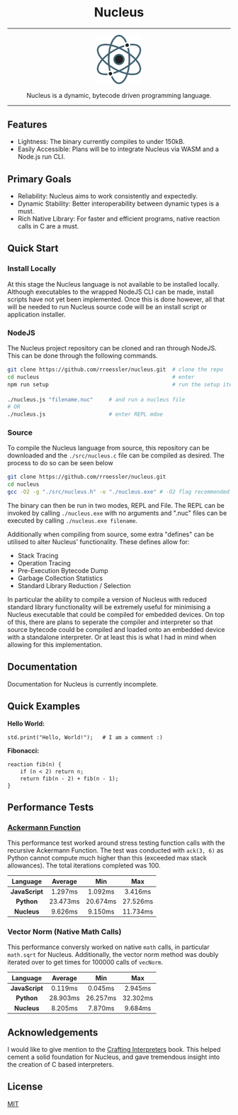 <div align="center">

Nucleus
=======

---

<img width="100px" src="./assets/nucleus-logo.svg">

Nucleus is a dynamic, bytecode driven programming language.

---
    
</div>

Features
--------

- Lightness: The binary currently compiles to under 150kB.
- Easily Accessible: Plans will be to integrate Nucleus via WASM and a Node.js run CLI.

Primary Goals
-------------

- Reliability: Nucleus aims to work consistently and expectedly.
- Dynamic Stability: Better interoperability between dynamic types is a must.
- Rich Native Library: For faster and efficient programs, native reaction calls in C are a must.

Quick Start
-----------

### Install Locally

At this stage the Nucleus language is not available to be installed locally. Although executables to the wrapped NodeJS CLI can be made, install scripts have not yet been implemented. Once this is done however, all that will be needed to run Nucleus source code will be an install script or application
installer.

### NodeJS

The Nucleus project repository can be cloned and ran through NodeJS. This can be done through the following commands.

```bash
git clone https://github.com/rroessler/nucleus.git  # clone the repo
cd nucleus                                          # enter
npm run setup                                       # run the setup items

./nucleus.js "filename.nuc"     # and run a nucleus file
# OR
./nucleus.js                    # enter REPL mdoe
```

### Source

To compile the Nucleus language from source, this repository can be downloaded and the `./src/nucleus.c` file can be compiled as desired. The process to do so can be seen below

```bash
git clone https://github.com/rroessler/nucleus.git
cd nucleus
gcc -O2 -g "./src/nucleus.h" -o "./nucleus.exe" # -O2 flag recommended for performance
```

The binary can then be run in two modes, REPL and File. The REPL can be invoked by calling `./nucleus.exe` with no arguments and ".nuc" files can be executed by calling `./nucleus.exe filename`.

Additionally when compiling from source, some extra "defines" can be utilised to alter Nucleus' functionality. These defines allow for:
- Stack Tracing
- Operation Tracing
- Pre-Execution Bytecode Dump
- Garbage Collection Statistics
- Standard Library Reduction / Selection

In particular the ability to compile a version of Nucleus with reduced standard library functionality will be extremely useful for minimising a Nucleus executable that could be compiled for embedded devices. On top of this, there are plans to seperate the compiler and interpreter so that source bytecode could be compiled and loaded onto an embedded device with a standalone interpreter. Or at least this is what I had in mind when allowing for this implementation.

Documentation
-------------

Documentation for Nucleus is currently incomplete.

Quick Examples
--------------

**Hello World:**

```nucleus
std.print("Hello, World!");   # I am a comment :)
```

**Fibonacci:**

```nucleus
reaction fib(n) {
    if (n < 2) return n;
    return fib(n - 2) + fib(n - 1);
}
```

Performance Tests
-----------------

### [Ackermann Function](https://en.wikipedia.org/wiki/Ackermann_function)
This performance test worked around stress testing function calls with the recursive Ackermann Function. The test was conducted with `ack(3, 6)` as Python cannot compute much higher than this (exceeded max stack allowances). The total iterations completed was 100.

<div align="center">

| Language | Average | Min | Max |
|:--------:|:-------:|:---:|:---:|
| **JavaScript** | 1.297ms | 1.092ms | 3.416ms |
| **Python** | 23.473ms | 20.674ms | 27.526ms |
| **Nucleus** | 9.626ms | 9.150ms | 11.734ms |

</div>

### Vector Norm (Native Math Calls)
This performance conversly worked on native `math` calls, in particular `math.sqrt` for Nucleus. Additionally, the vector norm method was doubly iterated over to get times for 100000 calls of `vecNorm`.

<div align="center">

| Language | Average | Min | Max |
|:--------:|:-------:|:---:|:---:|
| **JavaScript** | 0.119ms | 0.045ms | 2.945ms |
| **Python** | 28.903ms | 26.257ms | 32.302ms |
| **Nucleus** | 8.205ms | 7.870ms | 9.684ms |

</div>
    
Acknowledgements
----------------

I would like to give mention to the [Crafting Interpreters](https://craftinginterpreters.com/) book. This helped cement a solid foundation for Nucleus, and gave tremendous insight into the creation of C based interpreters.

License
-------
[MIT](https://opensource.org/licenses/MIT)
